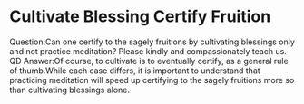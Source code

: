 # Cultivate Blessing Certify Fruition

Question:Can one certify to the sagely fruitions by cultivating blessings only and not practice meditation? Please kindly and compassionately teach us.​QD      Answer:Of course, to cultivate is to eventually certify, as a general rule of thumb.​While each case differs, it is important to understand that practicing meditation will speed up certifying to the sagely fruitions more so than cultivating blessings alone.